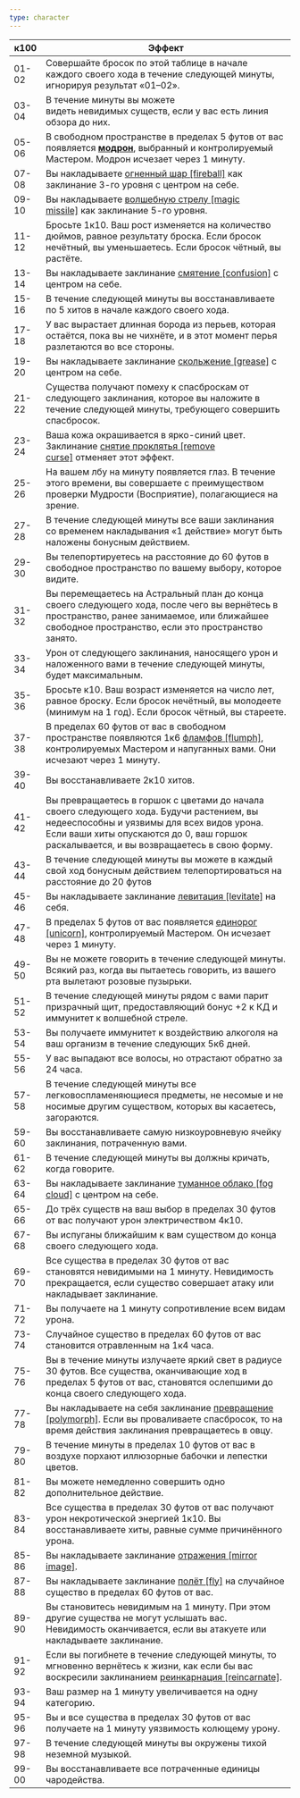 ```yaml
---
type: character
---
```


| к100  | Эффект                                                                                                                                                                                                                              |
| ----- | ----------------------------------------------------------------------------------------------------------------------------------------------------------------------------------------------------------------------------------- |
| 01-02 | Совершайте бросок по этой таблице в начале каждого своего хода в течение следующей минуты, игнорируя результат «01–02».                                                                                                             |
| 03-04 | В течение минуты вы можете видеть невидимых существ, если у вас есть линия обзора до них.                                                                                                                                           |
| 05-06 | В свободном пространстве в пределах 5 футов от вас появляется [**модрон**](https://dnd.su/articles/bestiary/48-modrony/), выбранный и контролируемый Мастером. Модрон исчезает через 1 минуту.                                      |
| 07-08 | Вы накладываете [огненный шар [fireball]](https://dnd.su/spells/205-fireball/) как заклинание 3-го уровня с центром на себе.                                                                                                        |
| 09-10 | Вы накладываете [волшебную стрелу [magic missile]](https://dnd.su/spells/27-magic_missile/) как заклинание 5-го уровня.                                                                                                             |
| 11-12 | Бросьте 1к10. Ваш рост изменяется на количество дюймов, равное результату броска. Если бросок нечётный, вы уменьшаетесь. Если бросок чётный, вы растёте.                                                                            |
| 13-14 | Вы накладываете заклинание [смятение [confusion]](https://dnd.su/spells/325-confusion/) с центром на себе.                                                                                                                          |
| 15-16 | В течение следующей минуты вы восстанавливаете по 5 хитов в начале каждого своего хода.                                                                                                                                             |
| 17-18 | У вас вырастает длинная борода из перьев, которая остаётся, пока вы не чихнёте, и в этот момент перья разлетаются во все стороны.                                                                                                   |
| 19-20 | Вы накладываете заклинание [скольжение [grease]](https://dnd.su/spells/315-grease/) с центром на себе.                                                                                                                              |
| 21-22 | Существа получают помеху к спасброскам от следующего заклинания, которое вы наложите в течение следующей минуты, требующего совершить спасбросок.                                                                                   |
| 23-24 | Ваша кожа окрашивается в ярко-синий цвет. Заклинание [снятие проклятья [remove curse]](https://dnd.su/spells/326-remove_curse/) отменяет этот эффект.                                                                               |
| 25-26 | На вашем лбу на минуту появляется глаз. В течение этого времени, вы совершаете с преимуществом проверки Мудрости (Восприятие), полагающиеся на зрение.                                                                              |
| 27-28 | В течение следующей минуты все ваши заклинания со временем накладывания «1 действие» могут быть наложены бонусным действием.                                                                                                        |
| 29-30 | Вы телепортируетесь на расстояние до 60 футов в свободное пространство по вашему выбору, которое видите.                                                                                                                            |
| 31-32 | Вы перемещаетесь на Астральный план до конца своего следующего хода, после чего вы вернётесь в пространство, ранее занимаемое, или ближайшее свободное пространство, если это пространство занято.                                  |
| 33-34 | Урон от следующего заклинания, наносящего урон и наложенного вами в течение следующей минуты, будет максимальным.                                                                                                                   |
| 35-36 | Бросьте к10. Ваш возраст изменяется на число лет, равное броску. Если бросок нечётный, вы молодеете (минимум на 1 год). Если бросок чётный, вы стареете.                                                                            |
| 37-38 | В пределах 60 футов от вас в свободном пространстве появляются 1к6 [фламфов [flumph]](https://dnd.su/bestiary/153-flumph/), контролируемых Мастером и напуганных вами. Они исчезают через 1 минуту.                                 |
| 39-40 | Вы восстанавливаете 2к10 хитов.                                                                                                                                                                                                     |
| 41-42 | Вы превращаетесь в горшок с цветами до начала своего следующего хода. Будучи растением, вы недееспособны и уязвимы для всех видов урона. Если ваши хиты опускаются до 0, ваш горшок раскалывается, и вы возвращаетесь в свою форму. |
| 43-44 | В течение следующей минуты вы можете в каждый свой ход бонусным действием телепортироваться на расстояние до 20 футов                                                                                                               |
| 45-46 | Вы накладываете заклинание [левитация [levitate]](https://dnd.su/spells/139-levitate/) на себя.                                                                                                                                     |
| 47-48 | В пределах 5 футов от вас появляется [единорог [unicorn]](https://dnd.su/bestiary/306-unicorn/), контролируемый Мастером. Он исчезает через 1 минуту.                                                                               |
| 49-50 | Вы не можете говорить в течение следующей минуты. Всякий раз, когда вы пытаетесь говорить, из вашего рта вылетают розовые пузырьки.                                                                                                 |
| 51-52 | В течение следующей минуты рядом с вами парит призрачный щит, предоставляющий бонус +2 к КД и иммунитет к волшебной стреле.                                                                                                         |
| 53-54 | Вы получаете иммунитет к воздействию алкоголя на ваш организм в течение следующих 5к6 дней.                                                                                                                                         |
| 55-56 | У вас выпадают все волосы, но отрастают обратно за 24 часа.                                                                                                                                                                         |
| 57-58 | В течение следующей минуты все легковоспламеняющиеся предметы, не несомые и не носимые другим существом, которых вы касаетесь, загораются.                                                                                          |
| 59-60 | Вы восстанавливаете самую низкоуровневую ячейку заклинания, потраченную вами.                                                                                                                                                       |
| 61-62 | В течение следующей минуты вы должны кричать, когда говорите.                                                                                                                                                                       |
| 63-64 | Вы накладываете заклинание [туманное облако [fog cloud]](https://dnd.su/spells/351-fog_cloud/) с центром на себе.                                                                                                                   |
| 65-66 | До трёх существ на ваш выбор в пределах 30 футов от вас получают урон электричеством 4к10.                                                                                                                                          |
| 67-68 | Вы испуганы ближайшим к вам существом до конца своего следующего хода.                                                                                                                                                              |
| 69-70 | Все существа в пределах 30 футов от вас становятся невидимыми на 1 минуту. Невидимость прекращается, если существо совершает атаку или накладывает заклинание.                                                                      |
| 71-72 | Вы получаете на 1 минуту сопротивление всем видам урона.                                                                                                                                                                            |
| 73-74 | Случайное существо в пределах 60 футов от вас становится отравленным на 1к4 часа.                                                                                                                                                   |
| 75-76 | Вы в течение минуты излучаете яркий свет в радиусе 30 футов. Все существа, оканчивающие ход в пределах 5 футов от вас, становятся ослепшими до конца своего следующего хода.                                                        |
| 77-78 | Вы накладываете на себя заклинание [превращение [polymorph]](https://dnd.su/spells/260-polymorph/). Если вы проваливаете спасбросок, то на время действия заклинания превращаетесь в овцу.                                          |
| 79-80 | В течение минуты в пределах 10 футов от вас в воздухе порхают иллюзорные бабочки и лепестки цветов.                                                                                                                                 |
| 81-82 | Вы можете немедленно совершить одно дополнительное действие.                                                                                                                                                                        |
| 83-84 | Все существа в пределах 30 футов от вас получают урон некротической энергией 1к10. Вы восстанавливаете хиты, равные сумме причинённого урона.                                                                                       |
| 85-86 | Вы накладываете заклинание [отражения [mirror image]](https://dnd.su/spells/218-mirror_image/).                                                                                                                                     |
| 87-88 | Вы накладываете заклинание [полёт [fly]](https://dnd.su/spells/249-fly/) на случайное существо в пределах 60 футов от вас.                                                                                                          |
| 89-90 | Вы становитесь невидимым на 1 минуту. При этом другие существа не могут услышать вас. Невидимость оканчивается, если вы атакуете или накладываете заклинание.                                                                       |
| 91-92 | Если вы погибнете в течение следующей минуты, то мгновенно вернётесь к жизни, как если бы вас воскресили заклинанием [реинкарнация [reincarnate]](https://dnd.su/spells/365-reincarnate/).                                          |
| 93-94 | Ваш размер на 1 минуту увеличивается на одну категорию.                                                                                                                                                                             |
| 95-96 | Вы и все существа в пределах 30 футов от вас получаете на 1 минуту уязвимость колющему урону.                                                                                                                                       |
| 97-98 | В течение следующей минуты вы окружены тихой неземной музыкой.                                                                                                                                                                      |
| 99-00 | Вы восстанавливаете все потраченные единицы чародейства.                                                                                                                                                                            |
